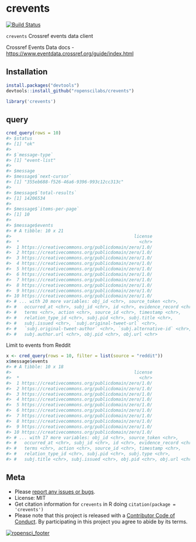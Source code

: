 crevents
========



[![Build Status](https://travis-ci.org/ropenscilabs/crevents.svg?branch=master)](https://travis-ci.org/ropenscilabs/crevents)

`crevents`  Crossref events data client

Crossref Events Data docs - <https://www.eventdata.crossref.org/guide/index.html>

## Installation


```r
install.packages("devtools")
devtools::install_github("ropenscilabs/crevents")
```


```r
library('crevents')
```

## query


```r
cred_query(rows = 10)
#> $status
#> [1] "ok"
#> 
#> $`message-type`
#> [1] "event-list"
#> 
#> $message
#> $message$`next-cursor`
#> [1] "355eb688-f526-46a6-9396-993c12cc313c"
#> 
#> $message$`total-results`
#> [1] 14206534
#> 
#> $message$`items-per-page`
#> [1] 10
#> 
#> $message$events
#> # A tibble: 10 x 21
#>                                               license
#>  *                                              <chr>
#>  1 https://creativecommons.org/publicdomain/zero/1.0/
#>  2 https://creativecommons.org/publicdomain/zero/1.0/
#>  3 https://creativecommons.org/publicdomain/zero/1.0/
#>  4 https://creativecommons.org/publicdomain/zero/1.0/
#>  5 https://creativecommons.org/publicdomain/zero/1.0/
#>  6 https://creativecommons.org/publicdomain/zero/1.0/
#>  7 https://creativecommons.org/publicdomain/zero/1.0/
#>  8 https://creativecommons.org/publicdomain/zero/1.0/
#>  9 https://creativecommons.org/publicdomain/zero/1.0/
#> 10 https://creativecommons.org/publicdomain/zero/1.0/
#> # ... with 20 more variables: obj_id <chr>, source_token <chr>,
#> #   occurred_at <chr>, subj_id <chr>, id <chr>, evidence_record <chr>,
#> #   terms <chr>, action <chr>, source_id <chr>, timestamp <chr>,
#> #   relation_type_id <chr>, subj.pid <chr>, subj.title <chr>,
#> #   subj.issued <chr>, `subj.original-tweet-url` <chr>,
#> #   `subj.original-tweet-author` <chr>, `subj.alternative-id` <chr>,
#> #   subj.author.url <chr>, obj.pid <chr>, obj.url <chr>
```

Limit to events from Reddit


```r
x <- cred_query(rows = 10, filter = list(source = "reddit"))
x$message$events
#> # A tibble: 10 x 18
#>                                               license
#>  *                                              <chr>
#>  1 https://creativecommons.org/publicdomain/zero/1.0/
#>  2 https://creativecommons.org/publicdomain/zero/1.0/
#>  3 https://creativecommons.org/publicdomain/zero/1.0/
#>  4 https://creativecommons.org/publicdomain/zero/1.0/
#>  5 https://creativecommons.org/publicdomain/zero/1.0/
#>  6 https://creativecommons.org/publicdomain/zero/1.0/
#>  7 https://creativecommons.org/publicdomain/zero/1.0/
#>  8 https://creativecommons.org/publicdomain/zero/1.0/
#>  9 https://creativecommons.org/publicdomain/zero/1.0/
#> 10 https://creativecommons.org/publicdomain/zero/1.0/
#> # ... with 17 more variables: obj_id <chr>, source_token <chr>,
#> #   occurred_at <chr>, subj_id <chr>, id <chr>, evidence_record <chr>,
#> #   terms <chr>, action <chr>, source_id <chr>, timestamp <chr>,
#> #   relation_type_id <chr>, subj.pid <chr>, subj.type <chr>,
#> #   subj.title <chr>, subj.issued <chr>, obj.pid <chr>, obj.url <chr>
```

## Meta

* Please [report any issues or bugs](https://github.com/ropenscilabs/crevents/issues).
* License: MIT
* Get citation information for `crevents` in R doing `citation(package = 'crevents')`
* Please note that this project is released with a [Contributor Code of Conduct](CONDUCT.md). By participating in this project you agree to abide by its terms.

[![ropensci_footer](https://ropensci.org/public_images/github_footer.png)](https://ropensci.org)
